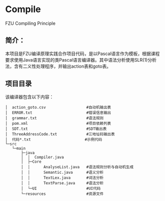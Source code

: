 # Compile
FZU Compiling Principle

## 简介：
本项目是FZU编译原理实践合作项目代码，是以Pascal语言作为模板，根据课程要求使用Java语言实现的类Pascal语言编译器。其中语法分析使用SLR(1)分析法，含有二义性处理程序，并输出action表和goto表。

## 项目目录
该编译器包含以下内容：

```
│  action_goto.csv                  #自动机输出表
│  ERROR.txt                        #错误信息输出
│  grammar.txt                      #语法规则
│  pom.xml                          #项目依赖列表
│  SDT.txt                          #SDT输出表
│  ThreeAddressCode.txt             #三地址码输出表
│  代码*.txt                        #示例代码
└─src
   └─main
       ├─java
       │  │  Compiler.java
       │  ├─Core
       │  │      AnalyseList.java   #语法规则分析与自动机生成
       │  │      Semantic.java      #语义分析
       │  │      TextLex.java       #词法分析
       │  │      TextParse.java     #语法分析
       │  └─UI                      #UI代码
       └─resources                  #资源文件
```

